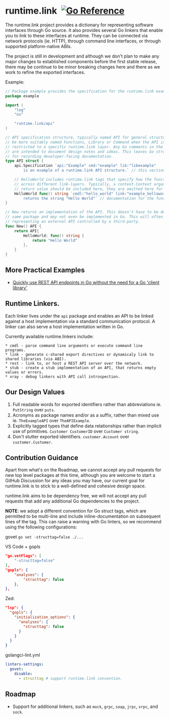 # runtime.link &nbsp;[![Go Reference](https://pkg.go.dev/badge/runtime.link.svg)](https://pkg.go.dev/runtime.link)

The runtime.link project provides a dictionary for representing software interfaces
through Go source. It also provides several Go linkers that enable you to link to
these interfaces at runtime. They can be connected via network protocols (ie. HTTP),
through command line interfaces, or through supported platform-native ABIs.

The project is still in development and although we don't plan to make any major changes
to established components before the first stable release, there may be continue to be
minor breaking changes here and there as we work to refine the exported interfaces.

Example:
```go
// Package example provides the specification for the runtime.link example API.
package example

import (
	"log"
	"os"

	"runtime.link/api"
)

// API specification structure, typically named API for general structures, may
// be more suitably named Functions, Library or Command when the API is
// restricted to a specific runtime.link layer. Any Go comments in the source
// are intended to document design notes and ideas. This leaves Go struct tags
// for recording developer-facing documentation.
type API struct {
	api.Specification `api:"Example" cmd:"example" lib:"libexample"
		is an example of a runtime.link API structure.` // this section of the tag contains documentation.

	// HelloWorld includes runtime.link tags that specify how the function is called
	// across different link-layers. Typically, a context.Context argument and error
	// return value should be included here, they are omitted here for brevity.
	HelloWorld func() string `cmdl:"hello_world" link:"example_helloworld func()$char" rest:"GET /hello_world"
		returns the string "Hello World"` // documentation for the function.
}

// New returns an implementation of the API. This doesn't have to be defined in the
// same package and may not even be implemented in Go. This will often be the case when
// representing an external API controlled by a third-party.
func New() API {
	return API{
		HelloWorld: func() string {
			return "Hello World"
		},
	}
}
```

## More Practical Examples

* [Quickly use REST API endpoints in Go without the need for a Go 'client library'](api/example/Link.md)

## Runtime Linkers.
Each linker lives under the `api` package and enables an API to be linked against a host
implementation via a standard communication protocol. A linker can also serve a host
implementation written in Go.

Currently available runtime.linkers include:

    * cmdl - parse command line arguments or execute command line programs.
    * link - generate c-shared export directives or dynamicaly link to shared libraries (via ABI).
    * rest - link to, or host a REST API server over the network.
    * stub - create a stub implementation of an API, that returns empty values or errors.
    * xray - debug linkers with API call introspection.


## Our Design Values

1. Full readable words for exported identifiers rather than abbreviations ie. `PutString` over `puts`.
2. Acronyms as package names and/or as a suffix, rather than mixed use ie. `TheExampleAPI` over `TheAPIExample`.
3. Explicitly tagged types that define data relationships rather than implicit use of primitives. `Customer CustomerID` over `Customer string`.
4. Don't stutter exported identifiers. `customer.Account` over `customer.Customer`.

## Contribution Guidance

Apart from what's on the Roadmap, we cannot accept any pull requests for new top level
packages at this time, although you are welcome to start a GitHub Discussion for any
ideas you may have, our current goal for runtime.link is to stick to a well-defined
and cohesive design space.

runtime.link aims to be dependency free, we will not accept any pull requests that add
any additional Go dependencies to the project.

**NOTE**: we adopt a different convention for Go struct tags, which are permitted to be
multi-line and include inline-documentation on subsequent lines of the tag. This can
raise a warning with Go linters, so we recommend using the following configurations:

govet
`go vet -structtag=false ./...`

VS Code + gopls
```json
"go.vetFlags": [
    "-structtag=false"
],
"gopls": {
    "analyses": {
        "structtag": false
    },
},
```

Zed:
```json
"lsp": {
  "gopls": {
    "initialization_options": {
      "analyses": {
        "structtag": false
      }
    }
  }
}
```

golangci-lint.yml
```yaml
linters-settings:
  govet:
    disable:
      - structtag # support runtime.link convention.
```

## Roadmap

* Support for additional linkers, such as `mock`, `grpc`, `soap`, `jrpc`, `xrpc`, and `sock`.
